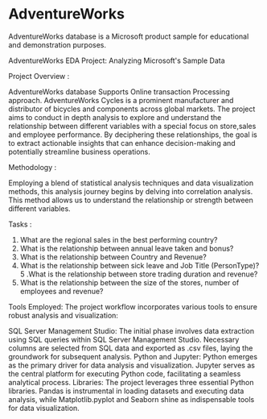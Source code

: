 # AdventureWorks
AdventureWorks database is a Microsoft product sample for educational and demonstration purposes. 

AdventureWorks EDA Project: Analyzing Microsoft's Sample Data

Project Overview :

AdventureWorks database Supports Online transaction Processing approach. AdventureWorks Cycles is a prominent manufacturer and distributor of bicycles and components across global markets. The project aims to conduct in depth analysis to explore and understand the relationship between different variables with a special focus on store,sales and employee performance.  By deciphering these relationships, the goal is to extract actionable insights that can enhance decision-making and potentially streamline business operations.

Methodology :

Employing a blend of statistical analysis techniques and data visualization methods, this analysis journey begins by delving into correlation analysis. This method allows us to understand the relationship or strength between different variables.

Tasks :

1. What are the regional sales in the best performing country?
2. What is the relationship between annual leave taken and bonus?
3. What is the relationship between Country and Revenue?
4. What is the relationship between sick leave and Job Title (PersonType)?
5 .What is the relationship between store trading duration and revenue?
6. What is the relationship between the size of the stores, number of employees and revenue?


Tools Employed:
The project workflow incorporates various tools to ensure robust analysis and visualization:

SQL Server Management Studio: The initial phase involves data extraction using SQL queries within SQL Server Management Studio. Necessary columns are selected from SQL data and exported as .csv files, laying the groundwork for subsequent analysis.
Python and Jupyter: Python emerges as the primary driver for data analysis and visualization. Jupyter serves as the central platform for executing Python code, facilitating a seamless analytical process.
Libraries: The project leverages three essential Python libraries. Pandas is instrumental in loading datasets and executing data analysis, while Matplotlib.pyplot and Seaborn shine as indispensable tools for data visualization.
